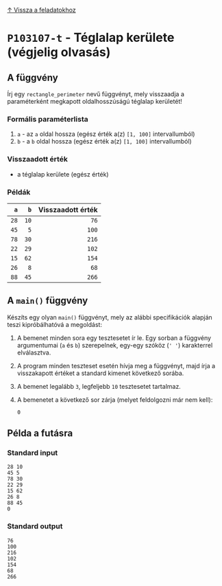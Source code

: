 
[↑ Vissza a feladatokhoz](./README.md)

# `P103107-t` - Téglalap kerülete (végjelig olvasás)

## A függvény

Írj egy `rectangle_perimeter` nevű függvényt, mely visszaadja a paraméterként megkapott oldalhosszúságú téglalap kerületét!

### Formális paraméterlista

1. `a` - az `a` oldal hossza (egész érték a(z) `[1, 100]` intervallumból)
1. `b` - a `b` oldal hossza (egész érték a(z) `[1, 100]` intervallumból)

### Visszaadott érték

* a téglalap kerülete (egész érték)

### Példák

| `a` | `b` | Visszaadott érték | 
| ---: | ---: | --: | 
| `28` | `10` | `76` | 
| `45` | `5` | `100` | 
| `78` | `30` | `216` | 
| `22` | `29` | `102` | 
| `15` | `62` | `154` | 
| `26` | `8` | `68` | 
| `88` | `45` | `266` | 

## A `main()` függvény

Készíts egy olyan `main()` függvényt, mely az alábbi specifikációk alapján teszi kipróbálhatóvá a megoldást:

1. A bemenet minden sora egy tesztesetet ír le. Egy sorban a függvény argumentumai (`a` és `b`) szerepelnek, egy-egy szóköz (`' '`) karakterrel elválasztva.
1. A program minden teszteset esetén hívja meg a függvényt, majd írja a visszakapott értéket a standard kimenet következő sorába.
1. A bemenet legalább `3`, legfeljebb `10` tesztesetet tartalmaz.
1. A bemenetet a következő sor zárja (melyet feldolgozni már nem kell):

	```
	0
	```

## Példa a futásra

### Standard input

```
28 10
45 5
78 30
22 29
15 62
26 8
88 45
0
```

### Standard output

```
76
100
216
102
154
68
266
```